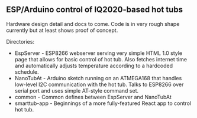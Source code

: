 ## ESP/Arduino control of IQ2020-based hot tubs

Hardware design detail and docs to come. Code is in very rough shape currently but at least shows proof of concept.

Directories:

- EspServer - ESP8266 webserver serving very simple HTML 1.0 style page that allows for basic control of hot tub. Also fetches internet time and automatically adjusts temperature according to a hardcoded schedule.
- NanoTubAt - Arduino sketch running on an ATMEGA168 that handles low-level I2C communication with the hot tub. Talks to ESP8266 over serial port and uses simple AT-style command set.
- common - Common defines between EspServer and NanoTubAt
- smarttub-app - Beginnings of a more fully-featured React app to control hot tub.